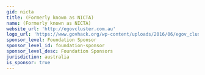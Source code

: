 ```yaml
---
gid: nicta
title: (Formerly known as NICTA)
name: (Formerly known as NICTA)
website_url: 'http://egovcluster.com.au'
logo_url: 'https://www.govhack.org/wp-content/uploads/2016/06/egov_cluster.png'
sponsor_level: Foundation Sponsor
sponsor_level_id: foundation-sponsor
sponsor_level_desc: Foundation Sponsors
jurisdiction: australia
is_sponsor: true
---
```

